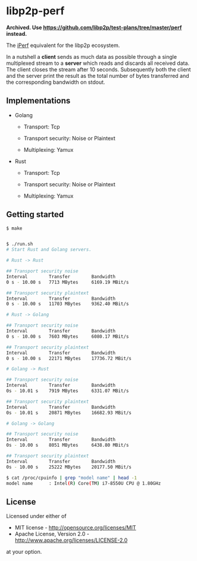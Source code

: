# libp2p-perf

**Archived. Use https://github.com/libp2p/test-plans/tree/master/perf instead.**

The [iPerf](https://en.wikipedia.org/wiki/Iperf) equivalent for the libp2p
ecosystem.

In a nutshell a **client** sends as much data as possible through a single
multiplexed stream to a **server** which reads and discards all received data.
The client closes the stream after 10 seconds. Subsequently both the client and
the server print the result as the total number of bytes transferred and the
corresponding bandwidth on stdout.


## Implementations

- Golang

    - Transport: Tcp

    - Transport security: Noise or Plaintext

    - Multiplexing: Yamux

- Rust

    - Transport: Tcp

    - Transport security: Noise or Plaintext

    - Multiplexing: Yamux


## Getting started

```bash
$ make


$ ./run.sh
# Start Rust and Golang servers.

# Rust -> Rust

## Transport security noise
Interval        Transfer        Bandwidth
0 s - 10.00 s   7713 MBytes     6169.19 MBit/s

## Transport security plaintext
Interval        Transfer        Bandwidth
0 s - 10.00 s   11703 MBytes    9362.40 MBit/s

# Rust -> Golang

## Transport security noise
Interval        Transfer        Bandwidth
0 s - 10.00 s   7603 MBytes     6080.17 MBit/s

## Transport security plaintext
Interval        Transfer        Bandwidth
0 s - 10.00 s   22171 MBytes    17736.72 MBit/s

# Golang -> Rust

## Transport security noise
Interval        Transfer        Bandwidth
0s - 10.01 s    7919 MBytes     6331.07 MBit/s

## Transport security plaintext
Interval        Transfer        Bandwidth
0s - 10.01 s    20871 MBytes    16682.93 MBit/s

# Golang -> Golang

## Transport security noise
Interval        Transfer        Bandwidth
0s - 10.00 s    8051 MBytes     6438.80 MBit/s

## Transport security plaintext
Interval        Transfer        Bandwidth
0s - 10.00 s    25222 MBytes    20177.50 MBit/s

$ cat /proc/cpuinfo | grep "model name" | head -1
model name      : Intel(R) Core(TM) i7-8550U CPU @ 1.80GHz
```


## License

Licensed under either of

 * MIT license - <http://opensource.org/licenses/MIT>
 * Apache License, Version 2.0 - <http://www.apache.org/licenses/LICENSE-2.0>

at your option.
